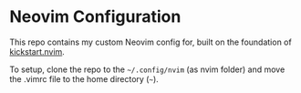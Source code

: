 # Neovim Configuration

This repo contains my custom Neovim config for, built on the foundation of [kickstart.nvim](https://github.com/nvim-lua/kickstart.nvim).

To setup, clone the repo to the `~/.config/nvim` (as nvim folder) and move the .vimrc file to the home directory (`~`).

